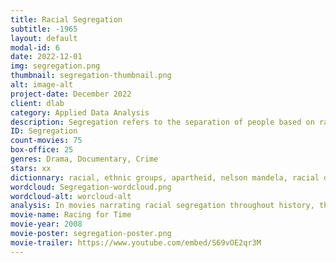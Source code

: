 ```yaml
---
title: Racial Segregation
subtitle: -1965
layout: default
modal-id: 6
date: 2022-12-01
img: segregation.png
thumbnail: segregation-thumbnail.png
alt: image-alt
project-date: December 2022
client: dlab
category: Applied Data Analysis
description: Segregation refers to the separation of people based on race, ethnicity, religion, or other social or cultural characteristics. It is a longstanding issue in many societies and has often been used as a means of discrimination and oppression. Throughout history, segregation has taken many forms, including the separation of schools, housing, and public facilities based on race. In the United States, segregation was legally enforced through the "Jim Crow" laws in the South, which relegated Black people to the bottom of the economic order and labeled them as inferior, until the Civil Rights Act of 1964 and the Voting Rights Act of 1965 were passed. In South Africa, the apartheid institutionalized racial segregation and discrimination, legally excluding the non-white population. Black South Africans were subjected to forced removals from their homes, were denied the right to vote or hold political office, and were subjected to severe restrictions on their movement, education, and employment opportunities. They were also denied access to quality healthcare, housing, and other basic services. The apartheid regime was eventually dismantled in the 1990s, following the release of Nelson Mandela from prison and the negotiations that led to the establishment of a multi-party democracy in South Africa. Despite these efforts, segregation persists in various forms and is still a major issue in many parts of the world. Ordinary racism is still widely present around the world  and recent movements such as Black Lives Matter have been triggered due to unjustified murders of innocent Black people and the devaluation of Black lives in America.  Many politically-motivated movies condemn past and present racism present in our societies to educate the world about racism in the hope of finally putting an end to it in the future. Movies have the impressive power to make us relate to characters and feel profound empathy for them; there is no better way to pass on an important political message.
ID: Segregation
count-movies: 75
box-office: 25
genres: Drama, Documentary, Crime
stars: xx
dictionnary: racial, ethnic groups, apartheid, nelson mandela, racial discrimination, jim crow laws, white supremacy, interracial marriage, rosa parks, martin luther king jr, civil rights, negro, discrimination, segregation, violance, colored districts, ku klux klan, kkk.
wordcloud: Segregation-wordcloud.png
wordcloud-alt: worcloud-alt
analysis: In movies narrating racial segregation throughout history, the words “black”, “white”, “racial”, “apartheid”, “African” are the most frequently used to summarize the movies, which is expected since racial discriminations were ridiculously based on skin color, so white versus black. The word “south” also stands out in this word cloud plot, which might characterize South Africa as the apartheid institutionalized racial segregation between South Africa’s white minority and nonwhite majority for much of the latter half of the 20th century. Then the lexical field of support and community is present in the plot, such as “family”, “team” or “town”.
movie-name: Racing for Time
movie-year: 2008
movie-poster: segregation-poster.png
movie-trailer: https://www.youtube.com/embed/S69vOE2qr3M
---
```

